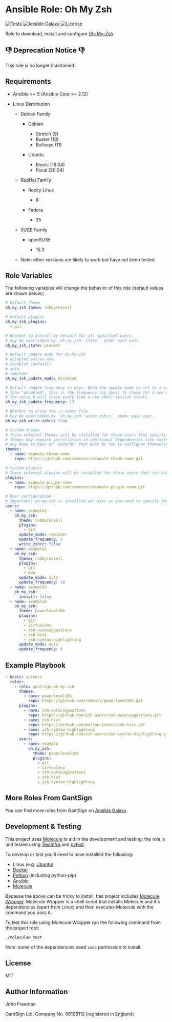 Ansible Role: Oh My Zsh
=======================

[![Tests](https://github.com/gantsign/ansible-role-oh-my-zsh/workflows/Tests/badge.svg)](https://github.com/gantsign/ansible-role-oh-my-zsh/actions?query=workflow%3ATests)
[![Ansible Galaxy](https://img.shields.io/badge/ansible--galaxy-gantsign.oh--my--zsh-blue.svg)](https://galaxy.ansible.com/gantsign/oh-my-zsh)
[![License](https://img.shields.io/badge/license-MIT-blue.svg)](https://raw.githubusercontent.com/gantsign/ansible-role-oh-my-zsh/master/LICENSE)

Role to download, install and configure [Oh-My-Zsh](http://ohmyz.sh/).

:thumbsdown: Deprecation Notice :thumbsdown:
--------------------------------------------
This role is no longer maintained.

Requirements
------------

* Ansible >= 5 (Ansible Core >= 2.12)

* Linux Distribution

    * Debian Family

        * Debian

            * Stretch (9)
            * Buster (10)
            * Bullseye (11)

        * Ubuntu

            * Bionic (18.04)
            * Focal (20.04)

    * RedHat Family

        * Rocky Linux

            * 8

        * Fedora

            * 35

    * SUSE Family

        * openSUSE

            * 15.3

    * Note: other versions are likely to work but have not been tested.

Role Variables
--------------

The following variables will change the behavior of this role (default values
are shown below):

```yaml
# Default theme
oh_my_zsh_theme: robbyrussell

# Default plugins
oh_my_zsh_plugins:
  - git

# Whether to install by default for all specified users.
# May be overridden by `oh_my_zsh: state:` under each user.
oh_my_zsh_state: present

# Default update mode for Oh-My-Zsh
# accepted values are:
# disabled (default)
# auto
# reminder
oh_my_zsh_update_mode: disabled

# Default update frequency in days. When the update mode is set to a value other
# than "disabled", this is the frequency (in days) to check for a new version.
# The value 0 will check every time a new shell session starts.
oh_my_zsh_update_frequency: 13

# Whether to write the ~/.zshrc file
# May be overridden by `oh_my_zsh: write_zshrc:` under each user.
oh_my_zsh_write_zshrc: true

# Custom themes
# These external themes will be installed for those users that specify them as their theme.
# Themes may require installation of additional dependencies like fonts to display correctly and
# may have scripts or 'wizards' that must be run to configure themselves
themes:
  - name: example-theme-name
    repo: https://github.com/someuser/example-theme-name.git

# Custom plugins
# These external plugins will be installed for those users that include them in their plugin list.
plugins:
  - name: example-plugin-name
    repo: https://github.com/someuser/example-plugin-name.git

# User configuration
# Important: oh-my-zsh is installed per user so you need to specify the users to install it for.
users:
  - name: example1
    oh_my_zsh:
      theme: robbyrussell
      plugins:
        - git
      update_mode: reminder
      update_frequency: 3
      write_zshrc: false
  - name: example2
    oh_my_zsh:
      theme: robbyrussell
      plugins:
        - git
        - mvn
      update_mode: auto
      update_frequency: 10
  - name: example3
    oh_my_zsh:
      install: false
  - name: example4
    oh_my_zsh:
      theme: powerlevel10k
      plugins:
        - git
        - virtualenv
        - zsh-autosuggestions
        - zsh-hist
        - zsh-syntax-highlighting
      update_mode: auto
      update_frequency: 0
```

Example Playbook
----------------

```yaml
- hosts: servers
  roles:
    - role: gantsign.oh-my-zsh
      themes:
        - name: powerlevel10k
          repo: https://github.com/romkatv/powerlevel10k.git
      plugins:
        - name: zsh-autosuggestions
          repo: https://github.com/zsh-users/zsh-autosuggestions.git
        - name: zsh-hist
          repo: https://github.com/marlonrichert/zsh-hist.git
        - name: zsh-syntax-highlighting
          repo: https://github.com/zsh-users/zsh-syntax-highlighting.git
      users:
        - name: example
          oh_my_zsh:
            theme: powerlevel10k
            plugins:
              - git
              - virtualenv
              - zsh-autosuggestions
              - zsh-hist
              - zsh-syntax-highlighting
```

More Roles From GantSign
------------------------

You can find more roles from GantSign on
[Ansible Galaxy](https://galaxy.ansible.com/gantsign).

Development & Testing
---------------------

This project uses [Molecule](http://molecule.readthedocs.io/) to aid in the
development and testing; the role is unit tested using
[Testinfra](http://testinfra.readthedocs.io/) and
[pytest](http://docs.pytest.org/).

To develop or test you'll need to have installed the following:

* Linux (e.g. [Ubuntu](http://www.ubuntu.com/))
* [Docker](https://www.docker.com/)
* [Python](https://www.python.org/) (including python-pip)
* [Ansible](https://www.ansible.com/)
* [Molecule](http://molecule.readthedocs.io/)

Because the above can be tricky to install, this project includes
[Molecule Wrapper](https://github.com/gantsign/molecule-wrapper). Molecule
Wrapper is a shell script that installs Molecule and it's dependencies (apart
from Linux) and then executes Molecule with the command you pass it.

To test this role using Molecule Wrapper run the following command from the
project root:

```bash
./moleculew test
```

Note: some of the dependencies need `sudo` permission to install.

License
-------

MIT

Author Information
------------------

John Freeman

GantSign Ltd.
Company No. 06109112 (registered in England)
